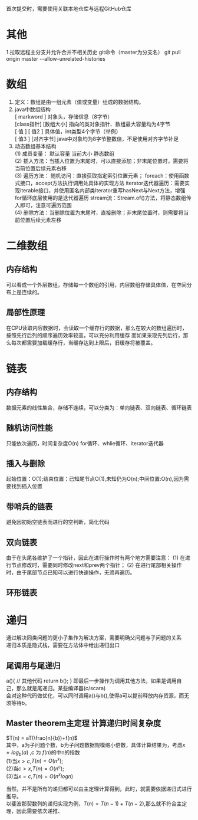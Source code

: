 首次提交时，需要使用关联本地仓库与远程GitHub仓库

# 其他
 1.拉取远程主分支并允许合并不相关历史 git命令（master为分支名）
git pull origin master --allow-unrelated-histories

# 数组 
1. 定义：数组是由一组元素（值或变量）组成的数据结构。
2.  java中数组结构  
[      markword     ]   对象头，存储信息（8字节）  
[class指针] [数组大小]  指向的类对象指针、数组最大容量均为4字节  
[   值    ] [  值2   ]  具体值，int类型4个字节（举例）  
[   值3   ] [对齐字节]  java中对象均为8字节整数倍，不足使用对齐字节补足
3. 动态数组基本结构  
(1) 成员变量： 默认容量 当前大小 静态数组  
(2) 插入方法：当插入位置为末尾时，可以直接添加；非末尾位置时，需要将当前位置后续元素右移  
(3) 遍历方法：
    随机访问：直接获取指定索引位置元素；
    foreach：使用函数式接口，accept方法执行调用处具体的实现方法
    iterator迭代器遍历：需要实现iterable接口，并使用匿名内部类Iterator重写hasNext与Next方法，增强for循环底层使用的是迭代器遍历
    stream流：Stream.of()方法，将静态数组传入即可，注意可遍历范围  
(4) 删除方法：当删除位置为末尾时，直接删除；非末尾位置时，则需要将当前位置后续元素左移

# 二维数组
## 内存结构
 可以看成一个外层数组，存储每一个数组的引用，内层数组存储具体值，在空间分布上是连续的。
## 局部性原理
  在CPU读取内容数据时，会读取一个缓存行的数据，那么在较大的数组遍历时，按照先行后列的顺序遍历效率较高，可以充分利用缓存 
  而如果采取先列后行，那么每次都需要加载缓存行，当缓存达到上限后，旧缓存将被覆盖。

# 链表
## 内存结构
数据元素的线性集合，存储不连续，可以分类为：单向链表、双向链表、循环链表
## 随机访问性能
只能依次遍历，时间复杂度O(n)
for循环、whlie循环、iterator迭代器
## 插入与删除
起始位置：O(1);结束位置：已知尾节点O(1),未知仍为O(n);中间位置:O(n),因为需要找到插入位置
## 带哨兵的链表
避免因初始空链表而进行的空判断，简化代码

## 双向链表
由于在头尾各维护了一个指针，因此在进行操作时有两个地方需要注意：
(1) 在进行节点修改时，需要同时修改next和prev两个指针；
(2) 在进行尾部相关操作时，由于尾部节点已知可以进行快速操作，无须再遍历。

## 环形链表

# 递归
通过解决同类问题的更小子集作为解决方案，需要明确父问题与子问题的关系   
递归本质是隐式栈，需要在方法体中给出递归出口

## 尾调用与尾递归
a(){
// 其他代码
return b();
}
即最后一步操作为调用其他方法，如果是调用自己，那么就是尾递归。某些编译器(c/scara)  
会对这种代码做优化，可以同时调用a()与b(),使得a可以提前释放内存资源，而无须等待b。

## Master theorem主定理 计算递归时间复杂度
$T(n) = aT(\frac{n}{b})+f(n)$  
其中，a为子问题个数，b为子问题数据规模缩小倍数，具体计算结果为，考虑$x = log_b(a)$ ,$c$ 为 $f(n)$的中n的指数  
(1)当$x>c$,$T(n) =O(n^x)$;  
(2)当$c>x$,$T(n) =O(n^c)$;  
(3)当$x=c$,$T(n) =O(n^xlog n)$

当然，并不是所有的递归都可以由主定理计算得到，此时，就需要依据递归式进行推导。  
以斐波那契数列的递归实现为例，$T(n) = T(n-1) + T(n-2)$,那么就不符合主定理，因此需要依次递推、
